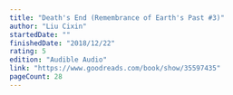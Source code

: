 ```yaml
---
title: "Death's End (Remembrance of Earth's Past #3)"
author: "Liu Cixin"
startedDate: ""
finishedDate: "2018/12/22"
rating: 5
edition: "Audible Audio"
link: "https://www.goodreads.com/book/show/35597435"
pageCount: 28
---
```



